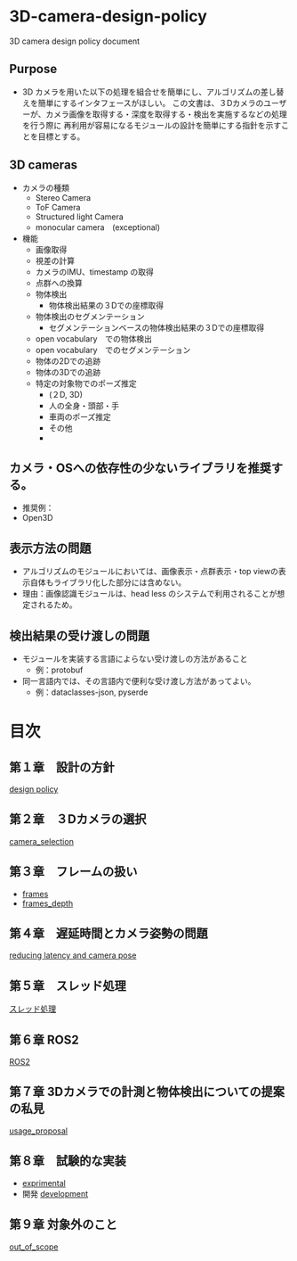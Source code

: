 # 3D-camera-design-policy
3D camera design policy document

## Purpose
- 3D カメラを用いた以下の処理を組合せを簡単にし、アルゴリズムの差し替えを簡単にするインタフェースがほしい。
この文書は、３Dカメラのユーザーが、カメラ画像を取得する・深度を取得する・検出を実施するなどの処理を行う際に
再利用が容易になるモジュールの設計を簡単にする指針を示すことを目標とする。

## 3D cameras
- カメラの種類
  - Stereo Camera
  - ToF Camera
  - Structured light Camera
  - monocular camera　(exceptional)
- 機能
  - 画像取得
  - 視差の計算
  - カメラのIMU、timestamp の取得
  - 点群への換算
  - 物体検出
    - 物体検出結果の３Dでの座標取得
  - 物体検出のセグメンテーション
    - セグメンテーションベースの物体検出結果の３Dでの座標取得
  - open vocabulary　での物体検出
  - open vocabulary　でのセグメンテーション
  - 物体の2Dでの追跡
  - 物体の3Dでの追跡
  - 特定の対象物でのポーズ推定
    - (２D, 3D)
    - 人の全身・頭部・手
    - 車両のポーズ推定
    - その他
    - 

## カメラ・OSへの依存性の少ないライブラリを推奨する。
- 推奨例：
- Open3D

## 表示方法の問題
- アルゴリズムのモジュールにおいては、画像表示・点群表示・top viewの表示自体もライブラリ化した部分には含めない。
- 理由：画像認識モジュールは、head less のシステムで利用されることが想定されるため。

## 検出結果の受け渡しの問題
- モジュールを実装する言語によらない受け渡しの方法があること
  - 例：protobuf
- 同一言語内では、その言語内で便利な受け渡し方法があってよい。
  - 例：dataclasses-json, pyserde

# 目次
## 第１章　設計の方針
[design policy](1_design_policy.md)
## 第２章　３Dカメラの選択
[camera_selection](2_camera_selection.md)
## 第３章　フレームの扱い
- [frames](3_frames.md)
- [frames_depth](3_1_frames_depth.md)
## 第４章　遅延時間とカメラ姿勢の問題
[reducing latency and camera pose](4_reducing_latency.md)
## 第５章　スレッド処理
[スレッド処理](5_threads.md)
## 第６章 ROS2
[ROS2](6_ros2.md)
## 第７章 3Dカメラでの計測と物体検出についての提案の私見
[usage_proposal](7_usage_proposal.md)
## 第８章　試験的な実装
- [exprimental](8_exprimental.md)
- 開発 [development](8_1_development.md)
## 第９章 対象外のこと
[out_of_scope](9_out_of_scope.md)
